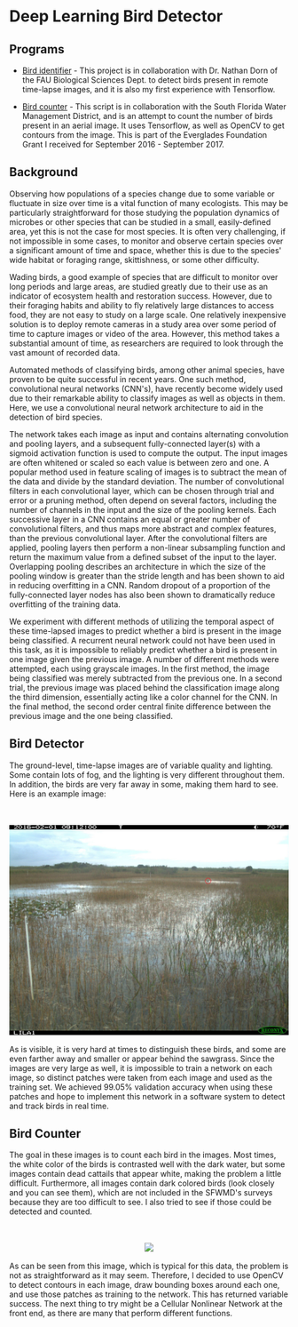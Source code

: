 # Deep Learning Bird Detector
  
## Programs

- [Bird identifier](https://github.com/MichaelTeti/BirdDetectorCNN/blob/master/CNN.py) - This project is in collaboration with Dr. Nathan Dorn of the FAU Biological Sciences Dept. to detect birds present in remote time-lapse images, and it is also my first experience with Tensorflow. 

- [Bird counter](https://github.com/MichaelTeti/BirdDetectorCNN/blob/master/aerial_counter.py) - This script is in collaboration with the South Florida Water Management District, and is an attempt to count the number of birds present in an aerial image. It uses Tensorflow, as well as OpenCV to get contours from the image. This is part of the Everglades Foundation Grant I received for September 2016 - September 2017.

## Background
Observing how populations of a species change due to some variable or fluctuate in size over time is a vital function of many ecologists. This may be particularly straightforward for those studying the population dynamics of microbes or other species that can be studied in a small, easily-defined area, yet this is not the case for most species. It is often very challenging, if not impossible in some cases, to monitor and observe certain species over a significant amount of time and space, whether this is due to the species' wide habitat or foraging range, skittishness, or some other difficulty. 

Wading birds, a good example of species that are difficult to monitor over long periods and large areas, are studied greatly due to their use as an indicator of ecosystem health and restoration success. However, due to their foraging habits and ability to fly relatively large distances to access food, they are not easy to study on a large scale. One relatively inexpensive solution is to deploy remote cameras in a study area over some period of time to capture images or video of the area. However, this method takes a substantial amount of time, as researchers are required to look through the vast amount of recorded data. 

Automated methods of classifying birds, among other animal species, have proven to be quite successful in recent years. One such method, convolutional neural networks (CNN's), have recently become widely used due to their remarkable ability to classify images as well as objects in them. Here, we use a convolutional neural network architecture to aid in the detection of bird species. 

The network takes each image as input and contains alternating convolution and pooling layers, and a subsequent fully-connected layer(s) with a sigmoid activation function is used to compute the output. The input images are often whitened or scaled so each value is between zero and one. A popular method used in feature scaling of images is to subtract the mean of the data and divide by the standard deviation. The number of convolutional filters in each convolutional layer, which can be chosen through trial and error or a pruning method, often depend on several factors, including the number of channels in the input and the size of the pooling kernels. Each successive layer in a CNN contains an equal or greater number of convolutional filters, and thus maps more abstract and complex features, than the previous convolutional layer. After the convolutional filters are applied, pooling layers then perform a non-linear subsampling function and return the maximum value from a defined subset of the input to the layer. Overlapping pooling describes an architecture in which the size of the pooling window is greater than the stride length and has been shown to aid in reducing overfitting in a CNN. Random dropout of a proportion of the fully-connected layer nodes has also been shown to dramatically reduce overfitting of the training data. 

We experiment with different methods of utilizing the temporal aspect of these time-lapsed images to predict whether a bird is present in the image being classified. A recurrent neural network could not have been used in this task, as it is impossible to reliably predict whether a bird is present in one image given the previous image. A number of different methods were attempted, each using grayscale images. In the first method, the image being classified was merely subtracted from the previous one. In a second trial, the previous image was placed behind the classification image along the third dimension, essentially acting like a color channel for the CNN. In the final method, the second order central finite difference between the previous image and the one being classified.

## Bird Detector
The ground-level, time-lapse images are of variable quality and lighting. Some contain lots of fog, and the lighting is very different throughout them. In addition, the birds are very far away in some, making them hard to see. Here is an example image:  
  
<p align="center">
  <br><br>
  <img src="https://github.com/MichaelTeti/BirdDetectorCNN/blob/master/bird.jpg">
</p>  
  
As is visible, it is very hard at times to distinguish these birds, and some are even farther away and smaller or appear behind the sawgrass. Since the images are very large as well, it is impossible to train a network on each image, so distinct patches were taken from each image and used as the training set. We achieved 99.05% validation accuracy when using these patches and hope to implement this network in a software system to detect and track birds in real time.  
  
## Bird Counter
The goal in these images is to count each bird in the images. Most times, the white color of the birds is contrasted well with the dark water, but some images contain dead cattails that appear white, making the problem a little difficult. Furthermore, all images contain dark colored birds (look closely and you can see them), which are not included in the SFWMD's surveys because they are too difficult to see. I also tried to see if those could be detected and counted.  
  
<p align="center">
  <br><br>
  <img src="https://github.com/MichaelTeti/BirdDetectorCNN/blob/master/WP11-Dec18-2013%20(3).JPG">
</p>  
  
As can be seen from this image, which is typical for this data, the problem is not as straightforward as it may seem. Therefore, I decided to use OpenCV to detect contours in each image, draw bounding boxes around each one, and use those patches as training to the network. This has returned variable success. The next thing to try might be a Cellular Nonlinear Network at the front end, as there are many that perform different functions. 


